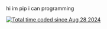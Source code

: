 hi im pip i can programming

<a href="https://wakatime.com/@2306a4fd-d816-417c-9e8b-2c47d8a78608"><img src="https://wakatime.com/badge/user/2306a4fd-d816-417c-9e8b-2c47d8a78608.svg?style=for-the-badge" alt="Total time coded since Aug 28 2024" /></a>
